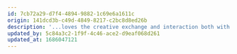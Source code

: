 ```yaml
---
id: 7cb72a29-d7f4-4894-9882-1c69e6a1611c
origin: 141dcd3b-c49d-4849-8217-c2bc8d8ed26b
description: '...loves the creative exchange and interaction both with his violin and as a producer and sound artist and in the organization. At Stegreif he is responsible for bringing together the artistic threads.'
updated_by: 5c84a3c2-1f9f-4c46-ace2-d9eaf068d261
updated_at: 1686047121
---
```

